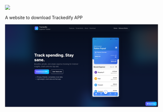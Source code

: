 <a href="https://fahim-foysal-097.github.io/trackedify-website/"><img src="https://img.shields.io/badge/Go to-Website-blue?style=for-the-badge"></a>

A website to download Trackedify APP

<p float="center">
    <img src="assets/page.png" alt="Web Page Screenshot"/>
</p>
